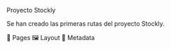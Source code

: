 Proyecto Stockly

Se han creado las primeras rutas del proyecto Stockly.

📂 Pages 
🖼️ Layout 
📝 Metadata
